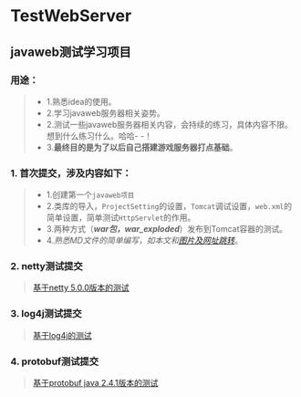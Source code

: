 

# TestWebServer

## javaweb测试学习项目

### 用途：
>* 1.熟悉idea的使用。
>* 2.学习javaweb服务器相关姿势。
>* 2.测试一些javaweb服务器相关内容，会持续的练习，具体内容不限。想到什么练习什么。哈哈- -！
>* 3.**最终目的是为了以后自己搭建游戏服务器打点基础**。


### 1. 首次提交，涉及内容如下： 
>* 1.创建第一个`javaweb项目` 
>* 2.类库的导入，`ProjectSetting`的设置，`Tomcat`调试设置，`web.xml`的简单设置，简单测试`HttpServlet`的作用。 
>* 3.两种方式（**_war包，war_exploded_**）发布到Tomcat容器的测试。
>* 4._熟悉MD文件的简单编写，如本文和[图片及网址跳转](mds/test.md)_。


### 2. netty测试提交
> [基于netty 5.0.0版本的测试](mds/netty.md) 

### 3. log4j测试提交
> [基于log4j的测试](mds/log4j.md) 

### 4. protobuf测试提交
> [基于protobuf java 2.4.1版本的测试](mds/protobuf.md) 



